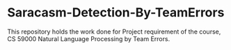 # Saracasm-Detection-By-TeamErrors
This repository holds the work done for Project requirement of the course, CS 59000 Natural Language Processing by Team Errors.
